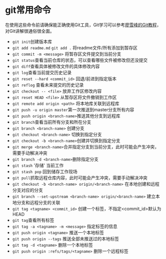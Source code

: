 # git常用命令

在使用这些命令前请确保能正确使用Git工具，Git学习可以参考[廖雪峰的Git教程](https://www.liaoxuefeng.com/wiki/0013739516305929606dd18361248578c67b8067c8c017b000)，对Git讲解很通俗很全面。

+ `git init`创建版本库
+ `git add readme.md` `git add .` 将readme文件/所有添加到暂存区
+ `git commit -m <message>` 将暂存区文件提交到当前分支
+ `git status`查看当前仓库的状态，可以查看哪些文件被修改但还没提交
+ `git diff`查看具体被修改文件的具体修改内容
+ `git log`查看当前提交历史记录
+ `git reset --hard <commit_id>` 回退/前进到指定版本
+ `git reflog` 查看未来提交的历史记录
+ `git checkout -- <file>` 放弃工作区修改内容
+ `git reset HEAD <file>` 从暂存区将文件撤销到工作区
+ `git remote add origin <path>` 将本地库关联到远程库
+ `git push -u origin master`第一次推送到master分支所有内容
+ `git push origin <branch-name>`推送其他分支到远程库
+ `git branch`查看当前所有分支和所在分支
+ `git branch <branch-name>` 创建分支
+ `git checkout <branch-name>` 切换到指定分支
+ `git checkout -b <branch-name>`创建并切换到指定分支
+ `git merge <branch-name>`合并指定分支到当前分支，此时可能会产生冲突，需要手动解决冲突
+ `git branch -d <branch-name>`删除指定分支
+ `git stash` '存储' 当前工作
+ `git stash pop` 回到储存工作现场
+ `git pull`抓取远程仓库内容，此时可能会产生冲突，需要手动解决冲突
+ `git checkout -b <branch-name> origin/<branch-name>` 在本地创建和远程分支对应的分支
+ `git branch --set-upstream <branch-name> origin/<branch-name>` 建立本地分支和远程分支的关联
+ `git tag <tagname> <commit_id>` 创建一个标签，不指定<commit_id>默认为HEAD
+ `git tag`查看所有标签
+ `git tag -a <tagname> -m <message>` 指定标签的信息
+ `git push origin <tagname>` 推送一个本地标签
+ `git push origin --tags` 推送全部未推送过的本地标签
+ `git tag -d <tagname>` 删除一个本地标签
+ `git push origin :refs/tags/<tagname>` 删除一个远程标签
